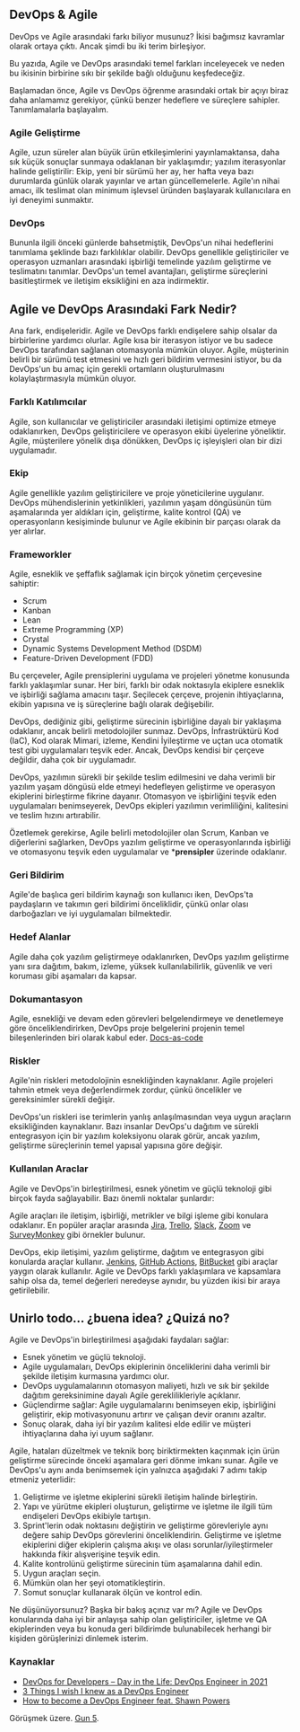 ## DevOps & Agile

DevOps ve Agile arasındaki farkı biliyor musunuz? İkisi bağımsız kavramlar olarak ortaya çıktı. Ancak şimdi bu iki terim birleşiyor.

Bu yazıda, Agile ve DevOps arasındaki temel farkları inceleyecek ve neden bu ikisinin birbirine sıkı bir şekilde bağlı olduğunu keşfedeceğiz.

Başlamadan önce, Agile vs DevOps öğrenme arasındaki ortak bir açıyı biraz daha anlamamız gerekiyor, çünkü benzer hedeflere ve süreçlere sahipler. Tanımlamalarla başlayalım.

### Agile Geliştirme

Agile, uzun süreler alan büyük ürün etkileşimlerini yayınlamaktansa, daha sık küçük sonuçlar sunmaya odaklanan bir yaklaşımdır; yazılım iterasyonlar halinde geliştirilir: Ekip, yeni bir sürümü her ay, her hafta veya bazı durumlarda günlük olarak yayınlar ve artan güncellemelerle. Agile'ın nihai amacı, ilk teslimat olan minimum işlevsel üründen başlayarak kullanıcılara en iyi deneyimi sunmaktır.

### DevOps

Bununla ilgili önceki günlerde bahsetmiştik, DevOps'un nihai hedeflerini tanımlama şeklinde bazı farklılıklar olabilir. DevOps genellikle geliştiriciler ve operasyon uzmanları arasındaki işbirliği temelinde yazılım geliştirme ve teslimatını tanımlar. DevOps'un temel avantajları, geliştirme süreçlerini basitleştirmek ve iletişim eksikliğini en aza indirmektir.

## Agile ve DevOps Arasındaki Fark Nedir?

Ana fark, endişeleridir. Agile ve DevOps farklı endişelere sahip olsalar da birbirlerine yardımcı olurlar. Agile kısa bir iterasyon istiyor ve bu sadece DevOps tarafından sağlanan otomasyonla mümkün oluyor. Agile, müşterinin belirli bir sürümü test etmesini ve hızlı geri bildirim vermesini istiyor, bu da DevOps'un bu amaç için gerekli ortamların oluşturulmasını kolaylaştırmasıyla mümkün oluyor.

### Farklı Katılımcılar

Agile, son kullanıcılar ve geliştiriciler arasındaki iletişimi optimize etmeye odaklanırken, DevOps geliştiricilere ve operasyon ekibi üyelerine yöneliktir. Agile, müşterilere yönelik dışa dönükken, DevOps iç işleyişleri olan bir dizi uygulamadır.

### Ekip

Agile genellikle yazılım geliştiricilere ve proje yöneticilerine uygulanır. DevOps mühendislerinin yetkinlikleri, yazılımın yaşam döngüsünün tüm aşamalarında yer aldıkları için, geliştirme, kalite kontrol (QA) ve operasyonların kesişiminde bulunur ve Agile ekibinin bir parçası olarak da yer alırlar.

### Frameworkler

Agile, esneklik ve şeffaflık sağlamak için birçok yönetim çerçevesine sahiptir:

- Scrum
- Kanban
- Lean
- Extreme Programming (XP)
- Crystal
- Dynamic Systems Development Method (DSDM)
- Feature-Driven Development (FDD)

Bu çerçeveler, Agile prensiplerini uygulama ve projeleri yönetme konusunda farklı yaklaşımlar sunar. Her biri, farklı bir odak noktasıyla ekiplere esneklik ve işbirliği sağlama amacını taşır. Seçilecek çerçeve, projenin ihtiyaçlarına, ekibin yapısına ve iş süreçlerine bağlı olarak değişebilir.

DevOps, dediğiniz gibi, geliştirme sürecinin işbirliğine dayalı bir yaklaşıma odaklanır, ancak belirli metodolojiler sunmaz. DevOps, İnfrastrüktürü Kod (IaC), Kod olarak Mimari, izleme, Kendini İyileştirme ve uçtan uca otomatik test gibi uygulamaları teşvik eder. Ancak, DevOps kendisi bir çerçeve değildir, daha çok bir uygulamadır.

DevOps, yazılımın sürekli bir şekilde teslim edilmesini ve daha verimli bir yazılım yaşam döngüsü elde etmeyi hedefleyen geliştirme ve operasyon ekiplerini birleştirme fikrine dayanır. Otomasyon ve işbirliğini teşvik eden uygulamaları benimseyerek, DevOps ekipleri yazılımın verimliliğini, kalitesini ve teslim hızını artırabilir.

Özetlemek gerekirse, Agile belirli metodolojiler olan Scrum, Kanban ve diğerlerini sağlarken, DevOps yazılım geliştirme ve operasyonlarında işbirliği ve otomasyonu teşvik eden uygulamalar ve ***prensipler** üzerinde odaklanır.


### Geri Bildirim

Agile'de başlıca geri bildirim kaynağı son kullanıcı iken, DevOps'ta paydaşların ve takımın geri bildirimi önceliklidir, çünkü onlar olası darboğazları ve iyi uygulamaları bilmektedir.

### Hedef Alanlar

Agile daha çok yazılım geliştirmeye odaklanırken, DevOps yazılım geliştirme yanı sıra dağıtım, bakım, izleme, yüksek kullanılabilirlik, güvenlik ve veri koruması gibi aşamaları da kapsar.

### Dokumantasyon
Agile, esnekliği ve devam eden görevleri belgelendirmeye ve denetlemeye göre önceliklendirirken, DevOps proje belgelerini projenin temel bileşenlerinden biri olarak kabul eder. [Docs-as-code](https://www.writethedocs.org/guide/docs-as-code/)

### Riskler 

Agile'nin riskleri metodolojinin esnekliğinden kaynaklanır. Agile projeleri tahmin etmek veya değerlendirmek zordur, çünkü öncelikler ve gereksinimler sürekli değişir.

DevOps'un riskleri ise terimlerin yanlış anlaşılmasından veya uygun araçların eksikliğinden kaynaklanır. Bazı insanlar DevOps'u dağıtım ve sürekli entegrasyon için bir yazılım koleksiyonu olarak görür, ancak yazılım, geliştirme süreçlerinin temel yapısal yapısına göre değişir.

### Kullanılan Araclar

Agile ve DevOps'in birleştirilmesi, esnek yönetim ve güçlü teknoloji gibi birçok fayda sağlayabilir. Bazı önemli noktalar şunlardır:

Agile araçları ile iletişim, işbirliği, metrikler ve bilgi işleme gibi konulara odaklanır. En popüler araçlar arasında [Jira](https://www.atlassian.com/es/software/jira), [Trello](https://trello.com/), [Slack](https://slack.com/intl/es-es/), [Zoom](https://zoom.us/) ve [SurveyMonkey](https://www.surveymonkey.com/) gibi örnekler bulunur.

DevOps, ekip iletişimi, yazılım geliştirme, dağıtım ve entegrasyon gibi konularda araçlar kullanır. [Jenkins](https://www.jenkins.io/), [GitHub Actions](https://github.com/features/actions), [BitBucket](https://bitbucket.org/) gibi araçlar yaygın olarak kullanılır. Agile ve DevOps farklı yaklaşımlara ve kapsamlara sahip olsa da, temel değerleri neredeyse aynıdır, bu yüzden ikisi bir araya getirilebilir.

## Unirlo todo... ¿buena idea? ¿Quizá no?

Agile ve DevOps'in birleştirilmesi aşağıdaki faydaları sağlar:

- Esnek yönetim ve güçlü teknoloji.
- Agile uygulamaları, DevOps ekiplerinin önceliklerini daha verimli bir şekilde iletişim kurmasına yardımcı olur.
- DevOps uygulamalarının otomasyon maliyeti, hızlı ve sık bir şekilde dağıtım gereksinimine dayalı Agile gereklilikleriyle açıklanır.
- Güçlendirme sağlar: Agile uygulamalarını benimseyen ekip, işbirliğini geliştirir, ekip motivasyonunu artırır ve çalışan devir oranını azaltır.
- Sonuç olarak, daha iyi bir yazılım kalitesi elde edilir ve müşteri ihtiyaçlarına daha iyi uyum sağlanır.

Agile, hataları düzeltmek ve teknik borç biriktirmekten kaçınmak için ürün geliştirme sürecinde önceki aşamalara geri dönme imkanı sunar. Agile ve DevOps'u aynı anda benimsemek için yalnızca aşağıdaki 7 adımı takip etmeniz yeterlidir:

1. Geliştirme ve işletme ekiplerini sürekli iletişim halinde birleştirin.
2. Yapı ve yürütme ekipleri oluşturun, geliştirme ve işletme ile ilgili tüm endişeleri DevOps ekibiyle tartışın.
3. Sprint'lerin odak noktasını değiştirin ve geliştirme görevleriyle aynı değere sahip DevOps görevlerini önceliklendirin. Geliştirme ve işletme ekiplerini diğer ekiplerin çalışma akışı ve olası sorunlar/iyileştirmeler hakkında fikir alışverişine teşvik edin.
4. Kalite kontrolünü geliştirme sürecinin tüm aşamalarına dahil edin.
5. Uygun araçları seçin.
6. Mümkün olan her şeyi otomatikleştirin.
7. Somut sonuçlar kullanarak ölçün ve kontrol edin.

Ne düşünüyorsunuz? Başka bir bakış açınız var mı? Agile ve DevOps konularında daha iyi bir anlayışa sahip olan geliştiriciler, işletme ve QA ekiplerinden veya bu konuda geri bildirimde bulunabilecek herhangi bir kişiden görüşlerinizi dinlemek isterim.

### Kaynaklar

- [DevOps for Developers – Day in the Life: DevOps Engineer in 2021](https://www.youtube.com/watch?v=2JymM0YoqGA)
- [3 Things I wish I knew as a DevOps Engineer](https://www.youtube.com/watch?v=udRNM7YRdY4)
- [How to become a DevOps Engineer feat. Shawn Powers](https://www.youtube.com/watch?v=kDQMjAQNvY4)


Görüşmek üzere. [Gun 5](day05.md).
